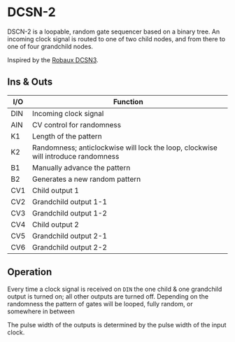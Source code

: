 # DCSN-2

DSCN-2 is a loopable, random gate sequencer based on a binary tree. An incoming clock signal is
routed to one of two child nodes, and from there to one of four grandchild nodes.

Inspired by the [Robaux DCSN3](https://robaux.io/products/dcsn3).

## Ins & Outs

| I/O | Function
|-----|-----------------------------------------------------------------------------------|
| DIN | Incoming clock signal                                                             |
| AIN | CV control for randomness                                                         |
| K1  | Length of the pattern                                                             |
| K2  | Randomness; anticlockwise will lock the loop, clockwise will introduce randomness |
| B1  | Manually advance the pattern                                                      |
| B2  | Generates a new random pattern                                                    |
| CV1 | Child output 1                                                                    |
| CV2 | Grandchild output 1-1                                                             |
| CV3 | Grandchild output 1-2                                                             |
| CV4 | Child output 2                                                                    |
| CV5 | Grandchild output 2-1                                                             |
| CV6 | Grandchild output 2-2                                                             |

## Operation

Every time a clock signal is received on `DIN` the one child & one grandchild output is turned on;
all other outputs are turned off.  Depending on the randomness the pattern of gates will be looped,
fully random, or somewhere in between

The pulse width of the outputs is determined by the pulse width of the input clock.
